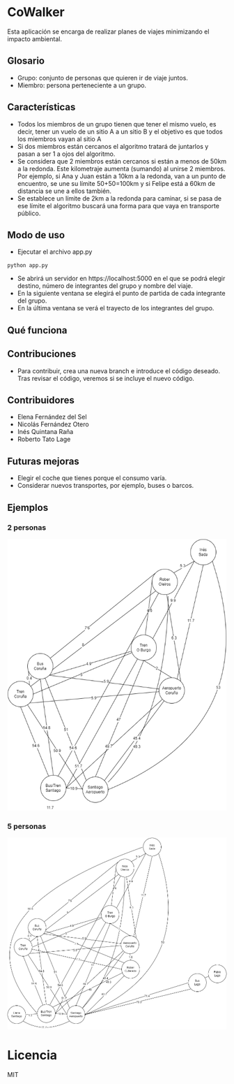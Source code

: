 # CoWalker

Esta aplicación se encarga de realizar planes de viajes minimizando el impacto ambiental. 

## Glosario

- Grupo: conjunto de personas que quieren ir de viaje juntos.
- Miembro: persona perteneciente a un grupo.

## Características

- Todos los miembros de un grupo tienen que tener el mismo vuelo, es decir, tener un vuelo de un sitio A a un sitio B y el objetivo es que todos los miembros vayan al sitio A
- Si dos miembros están cercanos el algoritmo tratará de juntarlos y pasan a ser 1 a ojos del algoritmo.
- Se considera que 2 miembros están cercanos si están a menos de 50km a la redonda. Este kilometraje aumenta (sumando) al unirse 2 miembros. Por ejemplo, si Ana y Juan están a 10km a la redonda, van a un punto de encuentro, se une su límite 50+50=100km y si Felipe está a 60km de distancia se une a ellos también.
- Se establece un límite de 2km a la redonda para caminar, si se pasa de ese límite el algoritmo buscará una forma para que vaya en transporte público.

## Modo de uso
- Ejecutar el archivo app.py
```
python app.py
```
- Se abrirá un servidor en https://localhost:5000 en el que se podrá elegir destino, número de integrantes del grupo y nombre del viaje.
- En la siguiente ventana se elegirá el punto de partida de cada integrante del grupo.
- En la última ventana se verá el trayecto de los integrantes del grupo.

## Qué funciona


## Contribuciones
- Para contribuir, crea una nueva branch e introduce el código deseado. Tras revisar el código, veremos si se incluye el nuevo código.

## Contribuidores
- Elena Fernández del Sel
- Nicolás Fernández Otero
- Inés Quintana Raña
- Roberto Tato Lage

## Futuras mejoras
- Elegir el coche que tienes porque el consumo varía.
- Considerar nuevos transportes, por ejemplo, buses o barcos.

## Ejemplos
### 2 personas
![Diagrama 2 personas](ejemplo2pers.drawio.png)

### 5 personas
![Diagrama 5 personas](ejemplo5pers.drawio.png)

# Licencia
MIT

